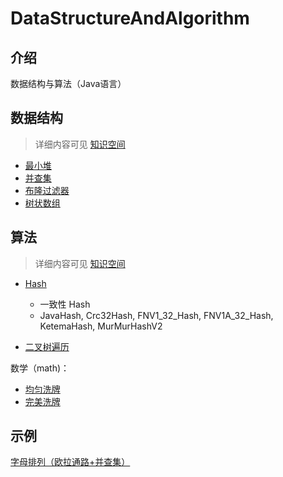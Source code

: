 # DataStructureAndAlgorithm

## 介绍
数据结构与算法（Java语言）

## 数据结构 
> 详细内容可见 [知识空间](https://xliuqq.github.io/blog_md/code_guide/data_structure/array.html)

- [最小堆](src/main/java/com/xliu/cs/ds/Heap.java)
- [并查集](src/main/java/com/xliu/cs/ds/tree/UnionSet.java)
- [布隆过滤器](src/main/java/com/xliu/cs/ds/index/BloomFilter.java)
- [树状数组](src/main/java/com/xliu/cs/ds/tree/TreeArray.java)

## 算法
> 详细内容可见 [知识空间](https://xliuqq.github.io/blog_md/code_guide/algs/common.html)

- [Hash](src/main/java/com/xliu/cs/algs/hash)
  - 一致性 Hash
  - JavaHash, Crc32Hash, FNV1_32_Hash, FNV1A_32_Hash, KetemaHash, MurMurHashV2

- [二叉树遍历](src/main/java/com/xliu/cs/algs/tree/TraverseTree.java)


数学（math)：
- [均匀洗牌](src/main/java/com/xliu/cs/algs/math/Shuffle.java)
- [完美洗牌](src/main/java/com/xliu/cs/algs/math/PerfectShuffle.java)


## 示例

[字母排列（欧拉通路+并查集）](src/main/java/com/xliu/cs/example/WordHeadTail.java)